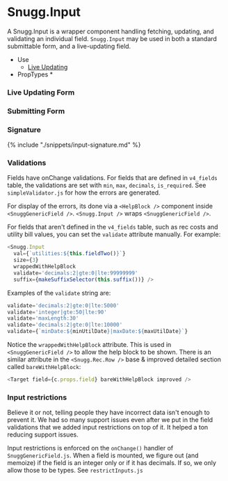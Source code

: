 # Snugg.Input

A Snugg.Input is a wrapper component handling fetching, updating, and validating an individual field. `Snugg.Input` may be used in both a standard submittable form, and a live-updating field.

* Use
  * [Live Updating](#live-updating)
* PropTypes
  *

### Live Updating Form

### Submitting Form

### Signature

{% include "./snippets/input-signature.md" %}

### Validations

Fields have onChange validations. For fields that are defined in `v4_fields` table, the validations are set with `min`, `max`, `decimals`, `is_required`. See `simpleValidator.js` for how the errors are generated.

For display of the errors, its done via a `<HelpBlock />` component inside `<SnuggGenericField />`. `<Snugg.Input />` wraps `<SnuggGenericField />`.

For fields that aren't defined in the `v4_fields` table, such as rec costs and utility bill values, you can set the `validate` attribute manually. For example:

```js
<Snugg.Input
  val={`utilities:${this.fieldTwo()}`}
  size={3}
  wrappedWithHelpBlock
  validate='decimals:2|gte:0|lte:99999999'
  suffix={makeSuffixSelector(this.suffix())} />
```

Examples of the `validate` string are:
```js
validate='decimals:2|gte:0|lte:5000'
validate='integer|gte:50|lte:90'
validate='maxLength:30'
validate='decimals:2|gte:0|lte:10000'
validate={`minDate:${minUtilDate}|maxDate:${maxUtilDate}`}
```

Notice the `wrappedWithHelpBlock` attribute. This is used in `<SnuggGenericField />` to allow the help block to be shown. There is an similar attribute in the `<Snugg.Rec.Row />` base & improved detailed section called `bareWithHelpBlock`:

```js
<Target field={c.props.field} bareWithHelpBlock improved />
```



### Input restrictions
Believe it or not, telling people they have incorrect data isn't enough to prevent it. We had so many support issues even after we put in the field validations that we added input restrictions on top of it. It helped a ton reducing support issues.

Input restrictions is enforced on the `onChange()` handler of `SnuggGenericField.js`. When a field is mounted, we figure out (and memoize) if the field is an integer only or if it has decimals. If so, we only allow those to be types. See `restrictInputs.js`
